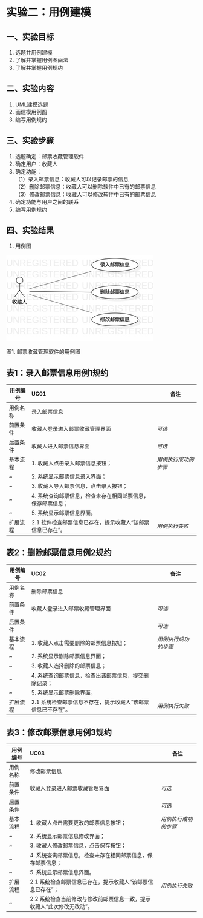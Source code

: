 # 实验二：用例建模

## 一、实验目标

1. 选题并用例建模  
2. 了解并掌握用例图画法  
3. 了解并掌握用例规约  

## 二、实验内容

1. UML建模选题  
2. 画建模用例图  
3. 编写用例规约  

## 三、实验步骤

1. 选题确定：邮票收藏管理软件  
2. 确定用户：收藏人 
3. 确定功能：  
（1）录入邮票信息：收藏人可以记录邮票的信息  
（2）删除邮票信息：收藏人可以删除软件中已有的邮票信息  
（3）修改邮票信息：收藏人可以修改软件中已有的邮票信息  
4. 确定功能与用户之间的联系  
5. 编写用例规约  


## 四、实验结果
1. 用例图  

![用例图](./Lab2_UseCaseDiagram.jpg)  

图1. 邮票收藏管理软件的用例图  

 ## 表1：录入邮票信息用例1规约  

 用例编号  | UC01 | 备注  
-|:-|-  
用例名称  | 录入邮票信息  |   
前置条件  | 收藏人登录进入邮票收藏管理界面     | *可选*   
后置条件  | 收藏人进入邮票信息界面     | *可选*   
基本流程  | 1. 收藏人点击录入邮票信息按钮；  |*用例执行成功的步骤*    
~| 2. 系统显示邮票信息录入界面；  |   
~| 3. 收藏人导入邮票信息，点击录入按钮；  |   
~| 4. 系统查询邮票信息，检查未存在相同邮票信息，保存邮票信息；  |   
~| 5. 系统显示邮票信息界面。  |  
扩展流程  | 2.1 软件检查邮票信息已存在，提示收藏人“该邮票信息已存在”。  |*用例执行失败*    
 



 ## 表2：删除邮票信息用例2规约  

 用例编号  | UC02 | 备注  
-|:-|-  
用例名称  | 删除邮票信息  |   
前置条件  | 收藏人登录进入邮票收藏管理界面     | *可选*   
后置条件  |      | *可选*   
基本流程  | 1. 收藏人点击需要删除的邮票信息按钮；  |*用例执行成功的步骤*    
~| 2. 系统显示删除邮票信息界面；  |   
~| 3. 收藏人选择删除的邮票信息；  |   
~| 4. 系统查询邮票信息，检查出该邮票信息，提交删除记录；  |   
~| 5. 系统显示邮票删除界面。  |  
扩展流程  | 2.1 系统检查邮票信息不存在，提示收藏人“该邮票信息已不存在”。   |*用例执行失败*    



 ## 表3：修改邮票信息用例3规约  

 用例编号  | UC03 | 备注  
-|:-|-  
用例名称  | 修改邮票信息  |   
前置条件  | 收藏人登录进入邮票收藏管理界面     | *可选*   
后置条件  |      | *可选*   
基本流程  | 1. 收藏人点击需要更改的邮票信息按钮；  |*用例执行成功的步骤*    
~| 2. 系统显示邮票信息修改界面；  |   
~| 3. 收藏人修改邮票信息，点击保存按钮； |   
~| 4. 系统查询邮票信息，检查未存在相同邮票信息，保存邮票信息；  |   
~| 5. 系统显示邮票信息界面。  |  
扩展流程  | 2.1 系统检查邮票信息已存在，提示收藏人“该邮票信息已存在”；   |*用例执行失败*    
~| 2.2 系统检查当前修改与修改前邮票信息一致，提示收藏人“此次修改无改动”。   |  
